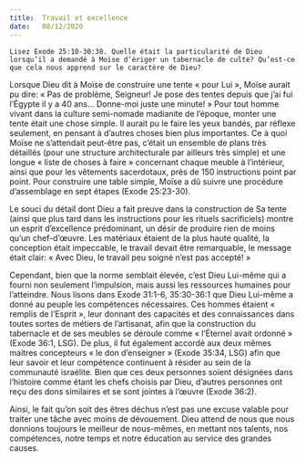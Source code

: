 ```yaml
---
title:  Travail et excellence
date:   08/12/2020
---
```


`Lisez Exode 25:10-30:38. Quelle était la particularité de Dieu lorsqu’il a demandé à Moïse d’ériger un tabernacle de culte? Qu’est-ce que cela nous apprend sur le caractère de Dieu?`

Lorsque Dieu dit à Moïse de construire une tente « pour Lui », Moïse aurait pu dire: « Pas de problème, Seigneur! Je pose des tentes depuis que j’ai fui l’Égypte il y a 40 ans... Donne-moi juste une minute! » Pour tout homme vivant dans la culture semi-nomade madianite de l’époque, monter une tente était une chose simple. Il aurait pu le faire les yeux bandés, par réflexe seulement, en pensant à d’autres choses bien plus importantes. Ce à quoi Moïse ne s’attendait peut-être pas, c’était un ensemble de plans très détaillés (pour une structure architecturale par ailleurs très simple) et une longue « liste de choses à faire » concernant chaque meuble à l’intérieur, ainsi que pour les vêtements sacerdotaux, près de 150 instructions point par point. Pour construire une table simple, Moïse a dû suivre une procédure d’assemblage en sept étapes (Exode 25:23-30).

Le souci du détail dont Dieu a fait preuve dans la construction de Sa tente (ainsi que plus tard dans les instructions pour les rituels sacrificiels) montre un esprit d’excellence prédominant, un désir de produire rien de moins qu’un chef-d’œuvre. Les matériaux étaient de la plus haute qualité, la conception était impeccable, le travail devait être remarquable, le message était clair: « Avec Dieu, le travail peu soigné n’est pas accepté! »

Cependant, bien que la norme semblait élevée, c’est Dieu Lui-même qui a fourni non seulement l’impulsion, mais aussi les ressources humaines pour l’atteindre. Nous lisons dans Exode 31:1-6, 35:30-36:1 que Dieu Lui-même a donné au peuple les compétences nécessaires. Ces hommes étaient « remplis de l’Esprit », leur donnant des capacités et des connaissances dans toutes sortes de métiers de l’artisanat, afin que la construction du tabernacle et de ses meubles se déroule comme « l’Éternel avait ordonné » (Exode 36:1, LSG). De plus, il fut également accordé aux deux mêmes maitres concepteurs « le don d’enseigner » (Exode 35:34, LSG) afin que leur savoir et leur compétence continuent à résider au sein de la communauté israélite. Bien que ces deux personnes soient désignées dans l’histoire comme étant les chefs choisis par Dieu, d’autres personnes ont reçu des dons similaires et se sont jointes à l’œuvre (Exode 36:2).

Ainsi, le fait qu’on soit des êtres déchus n’est pas une excuse valable pour traiter une tâche avec moins de dévouement. Dieu attend de nous que nous donnions toujours le meilleur de nous-mêmes, en mettant nos talents, nos compétences, notre temps et notre éducation au service des grandes causes.
